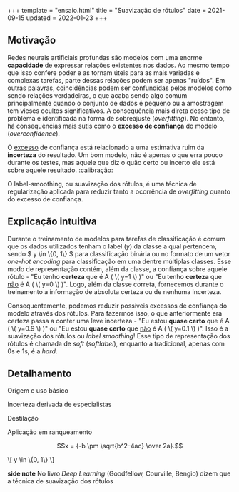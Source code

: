 +++
template = "ensaio.html"
title = "Suavização de rótulos"
date = 2021-09-15
updated = 2022-01-23
+++

<!-- 
* TODO Tópicos
- [] Overfitting
- [] Overconfident
  + [] Incerteza
  + [] Probabilidade
  + [] Origem dessa incerteza
- [] Explicação intuitiva
  + [] O que é label-smoothing?
- [] Benefícios
- [] Formas de se atribuir as probabilidades
- [] Aplicações além da classificação  
 -->

## Motivação

Redes neurais artificiais profundas são modelos com uma enorme **capacidade** de expressar relações existentes nos dados. Ao mesmo tempo que isso confere poder e as tornam úteis para as mais variadas e complexas tarefas, parte dessas relações podem ser apenas "ruídos". Em outras palavras, coincidências podem ser confundidas pelos modelos como sendo relações verdadeiras, o que acaba sendo algo comum principalmente quando o conjunto de dados é pequeno ou a amostragem tem vieses ocultos significativos. A consequência mais direta desse tipo de problema é identificada na forma de sobreajuste (*overfitting*). No entanto, há consequências mais sutis como o **excesso de confiança** do modelo (*overconfidence*).

O <u>excesso</u> de confiança está relacionado a uma estimativa ruim da **incerteza** do resultado. Um bom modelo, não é apenas o que erra pouco durante os testes, mas aquele que diz o quão certo ou incerto ele está sobre aquele resultado. :calibração:

O label-smoothing, ou suavização dos rótulos, é uma técnica de regularização aplicada para reduzir tanto a ocorrência de *overfitting* quanto do excesso de confiança.

## Explicação intuitiva

Durante o treinamento de modelos para tarefas de classificação é comum que os dados utilizados tenham o label ($y$) da classe a qual pertencem, sendo $ y \in \\{0, 1\\} $ para classificação binária ou no formato de um vetor *one-hot encoding* para classificação em uma dentre múltiplas classes. Esse modo de representação contém, além da classe, a confiança sobre aquele rótulo - "Eu tenho **certeza** que é A ( \\( y=1 \\) )" ou "Eu tenho **certeza** que <u>não</u> é A ( \\( y=0 \\) )". Logo, além da classe correta, fornecemos durante o treinamento a informação de absoluta certeza ou de nenhuma incerteza.

Consequentemente, podemos reduzir possíveis excessos de confiança do modelo através dos rótulos. Para fazermos isso, o que anteriormente era certeza passa a conter uma leve incerteza - "Eu estou **quase certo** que é A ( \\( y=0.9 \\) )" ou "Eu estou **quase certo** que <u>não</u> é A ( \\( y=0.1 \\) )". Isso é a suavização dos rótulos ou *label smoothing*! Esse tipo de representação dos rótulos é chamada de *soft* (*softlabel*), enquanto a tradicional, apenas com 0s e 1s, é a *hard*.

## Detalhamento

Origem e uso básico

Incerteza derivada de especialistas

Destilação

Aplicação em ranqueamento

$$x = {-b \pm \sqrt{b^2-4ac} \over 2a}.$$

\\[ y \in \\{0, 1\\} \\]


**side note** No livro *Deep Learning* (Goodfellow, Courville, Bengio) dizem que a técnica de suavização dos rótulos 
